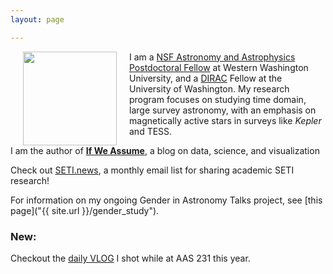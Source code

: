 ```yaml
---
layout: page

---
```



<img align="left" src="{{ site.url }}/assets/davenport_head.JPG" hspace="20" width="150">


I am a <a href='https://www.nsf.gov/funding/pgm_summ.jsp?pims_id=5291'>
NSF Astronomy and Astrophysics Postdoctoral Fellow</a> at Western Washington University,
and a [DIRAC](http://dirac.astro.washington.edu) Fellow at the University of Washington.
My research program focuses on studying time domain, large survey astronomy, with an emphasis on magnetically active stars in surveys like <em>Kepler</em> and TESS.
<!-- Here's a partial [list of available research projects](http://jradavenport.github.io/projects/) for students. -->


I am the author of [**If We Assume**](http://www.ifweassume.com), a blog on data, science, and visualization


Check out [SETI.news](http://seti.news), a monthly email list for sharing academic SETI research!

For information on my ongoing Gender in Astronomy Talks project, see [this page]("{{ site.url }}/gender_study").


### New:

Checkout the [daily VLOG](https://www.youtube.com/watch?v=B2ulDIswpOc&list=PLWutIaedlwKRzEn18GXYp8exnq-7oz1b9) I shot while at AAS 231 this year.

<!-- Kepler will take a photo of the Earth on Dec 10, 2017! Find out more at [WaveAtKepler.space](http://waveatkepler.space) -->

<!-- For more info on **Flares on Proxima Cen**, see [this page]({{ site.url }}/2016/08/24/proxima.html)! -->
